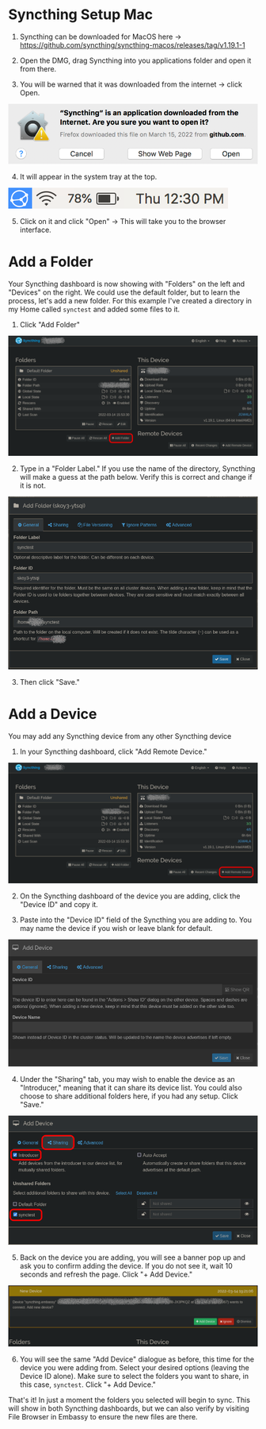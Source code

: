 # Syncthing Setup Mac

1. Syncthing can be downloaded for MacOS here -> https://github.com/syncthing/syncthing-macos/releases/tag/v1.19.1-1

2. Open the DMG, drag Syncthing into you applications folder and open it from there.

3. You will be warned that it was downloaded from the internet -> click Open.

![Warning](/docs/assets/macwarning.png)

4. It will appear in the system tray at the top.

![Tray](/docs/assets/sycnthingsystemtray.png)

5. Click on it and click "Open" -> This will take you to the browser interface.

# Add a Folder

Your Syncthing dashboard is now showing with "Folders" on the left and "Devices" on the right.  We could use the default folder, but to learn the process, let's add a new folder.  For this example I've created a directory in my Home called `synctest` and added some files to it.

1. Click "Add Folder"

![Add Folder](/docs/assets/lin-syncthing2.png)

2. Type in a "Folder Label."  If you use the name of the directory, Syncthing will make a guess at the path below.  Verify this is correct and change if it is not.

![Folder Options](/docs/assets/lin-syncthing3.png)

3. Then click "Save."

# Add a Device

You may add any Syncthing device from any other Syncthing device

1. In your Syncthing dashboard, click "Add Remote Device."

![Add Device](/docs/assets/lin-syncthing4.png)

2. On the Syncthing dashboard of the device you are adding, click the "Device ID" and copy it.

3. Paste into the "Device ID" field of the Syncthing you are adding to.  You may name the device if you wish or leave blank for default.

![Device Options](/docs/assets/lin-syncthing5.png)

4. Under the "Sharing" tab, you may wish to enable the device as an "Introducer," meaning that it can share its device list.  You could also choose to share additional folders here, if you had any setup.  Click "Save."

![Sharing](/docs/assets/lin-syncthing6.png)

5. Back on the device you are adding, you will see a banner pop up and ask you to confirm adding the device.  If you do not see it, wait 10 seconds and refresh the page.  Click "+ Add Device."

![Connect](/docs/assets/lin-syncthing7.png)

6. You will see the same "Add Device" dialogue as before, this time for the device you were adding from.  Select your desired options (leaving the Device ID alone).  Make sure to select the folders you want to share, in this case, `synctest`. Click "+ Add Device."

That's it!  In just a moment the folders you selected will begin to sync.  This will show in both Syncthing dashboards, but we can also verify by visiting File Browser in Embassy to ensure the new files are there.
